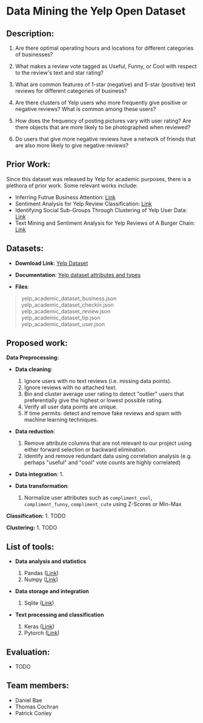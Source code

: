 # Data Mining the Yelp Open Dataset

## Description:

1. Are there optimal operating hours and locations for different categories of businesses?

2. What makes a review vote tagged as Useful, Funny, or Cool with respect to the review's text and star rating?

3. What are common features of 1-star (negative) and 5-star (positive) text reviews for different categories of business?

4. Are there clusters of Yelp users who more frequently give positive or negative reviews? What is common among these users?

5. How does the frequency of posting pictures vary with user rating? Are there objects that are more likely to be photographed when reviewed?

6. Do users that give more negative reviews have a network of friends that are also more likely to give negative reviews?

## Prior Work:

Since this dataset was released by Yelp for academic purposes, there is a plethora of prior work. Some relevant works include:

* Inferring Futrue Business Attention: [Link](https://www.yelp.com/html/pdf/YelpDatasetChallengeWinner_InferringFuture.pdf)
* Sentiment Analysis for Yelp Review Classification: [Link](https://urytrayudu1.medium.com/sentiment-analysis-for-yelp-review-classification-54b65c09ff7b)
* Identifying Social Sub-Groups Through Clustering of Yelp User Data: [Link](https://rpubs.com/saraabi/yelp_clustering)
* Text Mining and Sentiment Analysis for Yelp Reviews of A Burger Chain: [Link](https://towardsdatascience.com/text-mining-and-sentiment-analysis-for-yelp-reviews-of-a-burger-chain-6d3bcfcab17b)

## Datasets:

* **Download Link**: [Yelp Dataset](https://www.yelp.com/dataset)
 
* **Documentation**: [Yelp dataset attributes and types](https://www.yelp.com/dataset/documentation/main)
    
* **Files**:

> yelp_academic_dataset_business.json<br>
> yelp_academic_dataset_checkin.json<br>
> yelp_academic_dataset_review.json<br>
> yelp_academic_dataset_tip.json<br>
> yelp_academic_dataset_user.json
    
## Proposed work:

**Data Preprocessing:**

* **Data cleaning**:
    1. Ignore users with no text reviews (i.e. missing data points).
    2. Ignore reviews with no attached text.
    3. Bin and cluster average user rating to detect "outlier" users that preferentially give the highest or lowest possible rating.
    4. Verify all user data points are unique.
    5. If time permits: detect and remove fake reviews and spam with machine learning techniques.

* **Data reduction**: 
    1. Remove attribute columns that are not relevant to our project using either forward selection or backward elimination.
    2. Identify and remove redundant data using correlation analysis (e.g. perhaps "useful" and "cool" vote counts are highly correlated)

* **Data integration**:
    1. 

* **Data transformation**:
    1. Normalize user attributes such as `compliment_cool`, `compliment_funny`, `compliment_cute` using Z-Scores or Min-Max 

**Classification:**
    1. TODO

**Clustering:**
    1. TODO

## List of tools:

* **Data analysis and statistics**

    1. Pandas ([Link](https://pandas.pydata.org/))
    2. Numpy ([Link](https://numpy.org/))

* **Data storage and integration**

    1. Sqlite ([Link](https://www.sqlite.org/))

* **Text processing and classification**

    1. Keras ([Link](https://keras.io/))
    2. Pytorch ([Link](https://pytorch.org/))

## Evaluation:
* TODO

## Team members:
* Daniel Bae
* Thomas Cochran
* Patrick Conley
